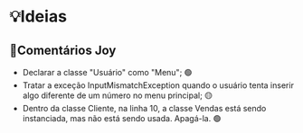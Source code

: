# 💡Ideias

## 🏅Comentários Joy

- Declarar a classe "Usuário" como "Menu"; 🟢
- Tratar a exceção InputMismatchException quando o usuário tenta inserir algo diferente de um número no menu principal; 🟡
- Dentro da classe Cliente, na linha 10, a classe Vendas está sendo instanciada, mas não está sendo usada. Apagá-la. 🟢